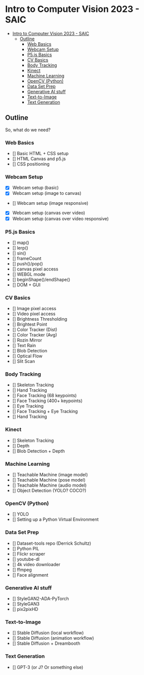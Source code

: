 # Intro to Computer Vision 2023 - SAIC

- [Intro to Computer Vision 2023 - SAIC](#intro-to-computer-vision-2023---saic)
  - [Outline](#outline)
    - [Web Basics](#web-basics)
    - [Webcam Setup](#webcam-setup)
    - [P5.js Basics](#p5js-basics)
    - [CV Basics](#cv-basics)
    - [Body Tracking](#body-tracking)
    - [Kinect](#kinect)
    - [Machine Learning](#machine-learning)
    - [OpenCV (Python)](#opencv-python)
    - [Data Set Prep](#data-set-prep)
    - [Generative AI stuff](#generative-ai-stuff)
    - [Text-to-Image](#text-to-image)
    - [Text Generation](#text-generation)

## Outline

So, what do we need?

### Web Basics

- [] Basic HTML + CSS setup
- [] HTML Canvas and p5.js
- [] CSS positioning

### Webcam Setup

- [x] Webcam setup (basic)
- [x] Webcam setup (image to canvas)
- [] Webcam setup (image responsive)
- [x] Webcam setup (canvas over video)
- [x] Webcam setup (canvas over video responsive)

### P5.js Basics

- [] map()
- [] lerp()
- [] sin()
- [] frameCount
- [] push()/pop()
- [] canvas pixel access
- [] WEBGL mode
- [] beginShape()/endShape()
- [] DOM + GUI

### CV Basics

- [] Image pixel access
- [] Video pixel access
- [] Brightness Thresholding
- [] Brightest Point
- [] Color Tracker (Dist)
- [] Color Tracker (Avg)
- [] Rozin Mirror
- [] Text Rain
- [] Blob Detection
- [] Optical Flow
- [] Slit Scan

### Body Tracking

- [] Skeleton Tracking
- [] Hand Tracking
- [] Face Tracking (68 keypoints)
- [] Face Tracking (400+ keypoints)
- [] Eye Tracking
- [] Face Tracking + Eye Tracking
- [] Hand Tracking

### Kinect

- [] Skeleton Tracking
- [] Depth
- [] Blob Detection + Depth

### Machine Learning

- [] Teachable Machine (image model)
- [] Teachable Machine (pose model)
- [] Teachable Machine (audio model)
- [] Object Detection (YOLO? COCO?)

### OpenCV (Python)

- [] YOLO
- [] Setting up a Python Virtual Environment

### Data Set Prep

- [] Dataset-tools repo (Derrick Schultz)
- [] Python PIL
- [] Flickr scraper
- [] youtube-dl
- [] 4k video downloader
- [] ffmpeg
- [] Face alignment

### Generative AI stuff

- [] StyleGAN2-ADA-PyTorch
- [] StyleGAN3
- [] pix2pixHD

### Text-to-Image

- [] Stable Diffusion (local workflow)
- [] Stable Diffusion (animation workflow)
- [] Stable Diffusion + Dreambooth

### Text Generation

- [] GPT-3 (or J? Or something else)
